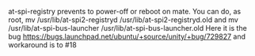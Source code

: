 

at-spi-registry prevents to power-off or reboot on mate. You can do, as root,
mv /usr/lib/at-spi2-registryd /usr/lib/at-spi2-registryd.old
and
mv /usr/lib/at-spi-bus-launcher /usr/lib/at-spi-bus-launcher.old
Here it is the bug https://bugs.launchpad.net/ubuntu/+source/unity/+bug/729827 and workaround is to #18 
